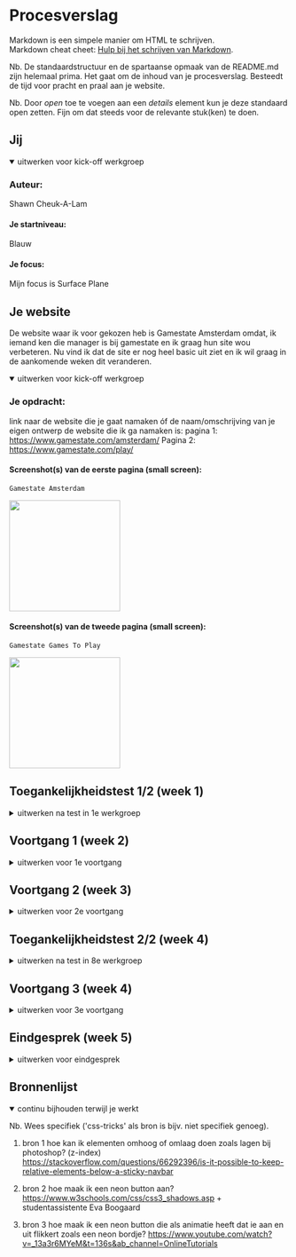 # Procesverslag
Markdown is een simpele manier om HTML te schrijven.  
Markdown cheat cheet: [Hulp bij het schrijven van Markdown](https://github.com/adam-p/markdown-here/wiki/Markdown-Cheatsheet).

Nb. De standaardstructuur en de spartaanse opmaak van de README.md zijn helemaal prima. Het gaat om de inhoud van je procesverslag. Besteedt de tijd voor pracht en praal aan je website.

Nb. Door *open* toe te voegen aan een *details* element kun je deze standaard open zetten. Fijn om dat steeds voor de relevante stuk(ken) te doen.





## Jij

<details open>
  <summary>uitwerken voor kick-off werkgroep</summary>

  ### Auteur:
  Shawn Cheuk-A-Lam

  #### Je startniveau:
  Blauw

  #### Je focus:
  Mijn focus is Surface Plane
 
</details>





## Je website
De website waar ik voor gekozen heb is Gamestate Amsterdam omdat, ik iemand ken die manager is bij gamestate en ik graag hun site wou verbeteren. Nu vind ik dat de site er nog heel basic uit ziet en ik wil graag in de aankomende weken dit veranderen.
<details open>
  <summary>uitwerken voor kick-off werkgroep</summary>
  

  ### Je opdracht:
  link naar de website die je gaat namaken óf de naam/omschrijving van je eigen ontwerp
  de website die ik ga namaken is:
  pagina 1:
  https://www.gamestate.com/amsterdam/
  Pagina 2:
  https://www.gamestate.com/play/

  #### Screenshot(s) van de eerste pagina (small screen): 
    Gamestate Amsterdam 
  
  <img width="200px" src="https://user-images.githubusercontent.com/27526178/193482122-d8002834-a8fc-43ca-86d7-015033b2dcfb.jpg">
  
  #### Screenshot(s) van de tweede pagina (small screen):
    Gamestate Games To Play
  
  <img width="200px" src="https://user-images.githubusercontent.com/27526178/193482193-b5f54bd9-7b66-4068-bb08-e197ae35b33f.jpg">
 
</details>



## Toegankelijkheidstest 1/2 (week 1)

<details>
  <summary>uitwerken na test in 1e werkgroep</summary>

  ### Bevindingen
  Lijst met je bevindingen die in de test naar voren kwamen:
  

  #### Screenreader
  Hier korte omschrijving (met indien nodig afbeeldingen)
  In week 2 begon ik samen met een klasgenoot de gekozen website uit te testen op fouten die verbetert kunnen worden.
  We zijn begonnen met de screenreader, Hieruit bleek al gauw dat de screen reader alles begon voor te lezen en dat de screenreader 
  sommige dingen wel voorlas zoals random images maar dan opeens een stukje skipte en een heading begon voor te lezen dus soms pakte hij wel
  een image met heading en soms alleen de heading.
  Hier een omschrijving van hoe het opgelost kan worden (met indien nodig afbeeldingen)
  Oplossing:
  de oplossing hiervoor is eventueel ervoor zorgen dat de screen reader ten eerste alleen de belangrijke informatie voor leest
  zoals de headings, linkjes en buttons.

  #### Muis en Toetsenbord 
  Hier korte omschrijving (met indien nodig afbeeldingen)
  Daarna begonnen wij met het testen van muis en toetsenbord alleen te gebruiken. 
  Bevindingen:
  Tab toets werkt dat is goed maar, er is geen aparte stijling voor de verschillende states waardoor de site er heel basic uit ziet en
  je makkelijk kwijt raakt waar je was als je afgeleid raakt.
    
  Hier een omschrijving van hoe het opgelost kan worden (met indien nodig afbeeldingen)
  Oplossing:
  verschillende states vormgeven.

  #### Motoriek (shocks, elastiekjes)
  
  Hier korte omschrijving (met indien nodig afbeeldingen)
  <img width="200px" src="https://user-images.githubusercontent.com/27526178/193483244-ac7fdc62-87f1-450f-b1a0-e1b13a0cf7b2.jpg">
  
  Bevindingen:
  Het is echt heel lastig om een mousepad te gebruiken als je een ziekte hebt zoals parkinson, zelfs het toetsenbord en tab toets is moeilijk.
  
  Oplossingen:
  hoe dit precies opgelost kan worden durf ik niet te zeggen.

  #### Visueel (brillen, contrast, kleurenblind, dark/light). 
  Hier korte omschrijving (met indien nodig afbeeldingen)
  Bevindingen:
  Sommige letters waren niet te lezen omdat ze of te dun waren of te klein, qua contrast en kleurenblind zat er wel lekker veel verschil in. 
  Dus dat was goed maar een dark/light mode was er niet.

  Oplossingen:
  -dark light mode toepassen.
  -letters groter maken of bold

</details>

## Voortgang 1 (week 2)

<details>
  <summary>uitwerken voor 1e voortgang</summary>

  ### Stand van zaken
  hier dit ging goed & dit was lastig (neem ook screenshots op van delen van je website en code)
  Wat minder goed ging was mijn motivatie. Het was net zomervakantie geweest en wij moesten meteen weer aan de slag,
  voor mij was dit heel lastig vooral ook omdat ik niet de beste ben in html of css en dan krijg ik gelijk al iets voor mij waarvan ik 
  eigenlijk geen idee heb hoe ik moet beginnen. dit is ook terug te zien in mijn eerste paar weken waar ik qua html en css echt weinig heb.
  
  Code week 2:
  <img width="200px" src="https://user-images.githubusercontent.com/27526178/193483624-b6eea6f8-6ccc-4990-b3b7-0bd6fe129ab0.jpg">
  <img width="200px" src="https://user-images.githubusercontent.com/27526178/193483628-1f8f9591-cdef-4266-b7b4-573fb69128b4.jpg">

  

  ### Verslag van meeting
  hier na afloop snel de uitkomsten van de meeting vastleggen
  Ik begon mijn eerste feedback gesprek met de studentassistentes. Zij waren erg behulpzaam en hielpen mij vooral om een begin te maken.
  ik had een aantal vragen over de navigatie en hoe ik de hamburger menu het beste kon maken. maar omdat ik dit nog niet in mijn html had staan
  werd dit een beetje lastig voor hun. Deze eerste gesprek was mijn eerste wake up call van ik moet echt aan de slag en dat ben ik hierna ook gaan doen.

</details>



## Voortgang 2 (week 3)

<details>
  <summary>uitwerken voor 2e voortgang</summary>

  ### Stand van zaken
  Na mijn vorige feedback gesprek ben ik ook echt hard aan het werk gegaan en heb ik al mijn content van de pagina in mijn html verwerkt 
  en ben ik aan de slag gegaan met mijn css. helaas liep ik nog wel een klein beetje achter door mijn gebrek aan motivatie in week 1 en begin van week 2
  maar vooruitgang was er.
  <img width="200px" src="https://user-images.githubusercontent.com/27526178/193483874-a75b9b96-dd57-4d59-b2e6-1a67be4b9c5b.jpg">
  <img width="200px" src="https://user-images.githubusercontent.com/27526178/193483877-ba784591-819a-474d-92c9-d937dbdecbc9.jpg">


  ### Verslag van meeting
  hier na afloop snel de uitkomsten van de meeting vastleggen
  Mijn 2e gesprek was met mijn docent. een probleem dat ik had was dat er wit ruimte aan de rechterkant van mijn pagina ontstond en de oorzaak ervan
  was niet te vinden. uiteindelijk bleek het om mijn position te gaan die ik op de verkeerde element had gezet maar toen tijdens het gesprek konden wij 
  het niet vinden. Verder bleek uit het gesprek ook waar ik al bang voor was, het feit dat ik nog steeds een klein beetje achter liep. Dit was mijn 2e wake up call
  en dit betekende dat ik nog harder aan de slag moest.

</details>





## Toegankelijkheidstest 2/2 (week 4)

<details>
  <summary>uitwerken na test in 8e werkgroep</summary>
 
  #### Screenreader
  Hier korte omschrijving (met indien nodig afbeeldingen)
  de screen reader leest alle headings en alle interactieve elementen en gaat dus niet meer 
  over alle onnodige informatie heen tenzij daar op word geklikt.
  

  #### Muis en Toetsenbord 
  Tab toets werkt maar heeft nog steeds geen indicatie van waar je op naar toe tabt
  
  hoe dit opgelost kan worden is door active states en focus states toe te passen en die vorm te geven in css 
  door middel van animaties of de achtergrond kleur te veranderen.

  #### Motoriek (shocks, elastiekjes)
  Wat opviel is dat er in mijn laptop een shortcut is om te alt-tabben als je met drie vingers op de mousepad omhoog swiped,
  dus elke keer wanneer jovan probeert te scrollen alt tabbed hij perongeluk. 
  
  hoe dit op te lossen is is door naar mijn instellingen te gaan en de shortcut uit te doen of door iets te coderen wat begrijpt dat 
  er een hogere input is of meerdere input naar voren komt maar hoe je dit precies moet coderen of of dit uberhaupt kan weet ik niet.


  #### Visueel (brillen, contrast, kleurenblind, dark/light). 
  er is een dark/light mode toegepast die het makkelijker maakt voor de gebruiker om te kijken naar de website via zijn of haar
  preference, de tekst is lekker in bold goed te lezen en er is veel gebruik gemaakt van felle contrastrerende kleuren.

</details>





## Voortgang 3 (week 4)

<details>
  <summary>uitwerken voor 3e voortgang</summary>

  ### Stand van zaken
  De laatste weken is aangekomen en wat beter gaat is de animaties en de overal vormgeving van mijn website. In deze fase heb ik vooral gefocused op de verbeteringen,
  de surface plane, de animaties en de states.
  <img width="200px" src="https://user-images.githubusercontent.com/27526178/193484501-46bcaca8-9df7-46a3-8f61-cd9ed9434406.jpg">
  
  ### Verslag van meeting
   Mijn 3e gesprek was weer met de studentasstintes, ik had een animatie gemaakt voor mijn hamburger menu maar wanneer ik naar mijn 2e pagina ging werkte die animatie
   op mijn 2e pagina niet meer, mijn vraag was hoe ik dit op kon lossen. We hebben van alles geprobeerd maar het lukte niet dus heb ik besloten om het zo te laten en      mij te focussen op andere dingen die ik belangrijker vondt.

</details>





## Eindgesprek (week 5)

<details>
  <summary>uitwerken voor eindgesprek</summary>

  ### Je uitkomst - karakteristiek screenshots:

  <img width="200px" src="https://user-images.githubusercontent.com/27526178/193484762-ec8bdb88-446f-4956-9ef8-d942b8da2cac.jpg">
  <img width="200px" src="https://user-images.githubusercontent.com/27526178/193485189-022522bb-993e-415b-afa7-fca41a146a4f.jpg">
  <img width="200px" src="https://user-images.githubusercontent.com/27526178/193485190-55f868f0-f336-4e6b-9799-79c2d79337ee.jpg">
  <img width="200px" src="https://user-images.githubusercontent.com/27526178/193485191-7e20ea9b-f1a5-4ff1-9f22-fb2e4f9fb731.jpg">


  ### Dit ging goed/Heb ik geleerd: 
  De animaties maken was leuker en makkelijker dan gedacht ook al moet ik eerlijk zeggen dat ik het redelijk simpel heb gehouden
  vond ik het nog wel goed gaan vooral hoe ik ben begonnen en als ik dan kijk naar het eind resultaat ben ik trots op wat ik bereikt heb met veel 
  struggles, moeite en iritatie.
  

  ### Dit was lastig/Is niet gelukt:
  <img width="200px" src="https://user-images.githubusercontent.com/27526178/193485047-d763f4a6-681e-4b5f-b87a-30f5ff1f7b30.jpg">
  <img width="200px" src="https://user-images.githubusercontent.com/27526178/193485050-840c46c8-ba36-4086-bf84-748209def43c.jpg">

  mijn hamburger menu laten werken en animatie op 2e pagina is mij helaas niet gelukt.

</details>





## Bronnenlijst

<details open>
  <summary>continu bijhouden terwijl je werkt</summary>

  Nb. Wees specifiek ('css-tricks' als bron is bijv. niet specifiek genoeg).

  1. bron 1 hoe kan ik elementen omhoog of omlaag doen zoals lagen bij photoshop? (z-index)
  https://stackoverflow.com/questions/66292396/is-it-possible-to-keep-relative-elements-below-a-sticky-navbar
  
  2. bron 2 hoe maak ik een neon button aan? 
  https://www.w3schools.com/css/css3_shadows.asp + studentassistente Eva Boogaard
  
  3. bron 3 hoe maak ik een neon button die als animatie heeft dat ie aan en uit flikkert zoals een neon bordje?
  https://www.youtube.com/watch?v=_13a3r6MYeM&t=136s&ab_channel=OnlineTutorials

</details>
